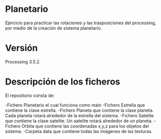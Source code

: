 # Planetario
Ejercicio para practicar las rotaciones y las trasposiciones del processing, por medio de la creación de sistema planetario. 
# Versión 
Processing 3.5.2.
# Descripción de los ficheros
El repositorio consta de:

-Fichero Planetario el cual funciona como main
-Fichero Estrella que contiene la clase estrella.
-Fichero Planeta que contiene la clase planeta. Cada planeta rotará alrededor de la estrella del sistema.
-Fichero Satelite que contiene la clase satelite. Un satelite rotará alrededor de un planeta.
-Fichero Orbita que contiene las coordenadas x,y,z para los objetos del sistema.
-Carpeta data que contiene todas las imágenes de las texturas. 

